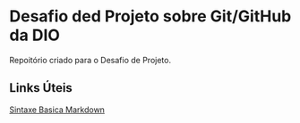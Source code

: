 # Desafio ded Projeto sobre Git/GitHub da DIO
Repoitório criado para o Desafio de Projeto.

## Links Úteis
[Sintaxe Basica Markdown](https://www.markdownguide.org/basic-syntax/)
